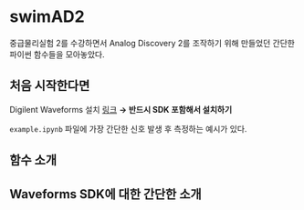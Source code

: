 # swimAD2

중급물리실험 2를 수강하면서 Analog Discovery 2를 조작하기 위해 만들었던 간단한 파이썬 함수들을 모아놓았다.

## 처음 시작한다면
Digilent Waveforms 설치 [링크](https://digilent.com/shop/software/digilent-waveforms/download) **&rightarrow; 반드시 SDK 포함해서 설치하기**

`example.ipynb` 파일에 가장 간단한 신호 발생 후 측정하는 예시가 있다.



## 함수 소개


## Waveforms SDK에 대한 간단한 소개